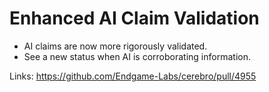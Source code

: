 # Enhanced AI Claim Validation

*   AI claims are now more rigorously validated.
*   See a new status when AI is corroborating information.

Links:
https://github.com/Endgame-Labs/cerebro/pull/4955
